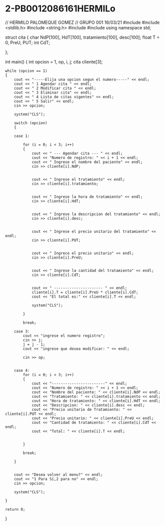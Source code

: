 # 2-PB0012086161HERMILo
// HERMILO PALOMEQUE GOMEZ // GRUPO 001 16/03/21 
#include <iostream>
#include <stdlib.h>
#include <string.h>
#include <string>
#include <fstream>
using namespace std;

struct cita
{
    char NdP[100], HdT[100], tratamiento[100], desc[100];
    float T = 0, PreU, PUT;
    int CdT;

};

int main()
{
    int opcion = 1, op, i, j;
    cita cliente[3];

    while (opcion == 1)
    {
        cout << "-----Elija una opcion segun el numero-----" << endl;
        cout << " 1 Agendar cita " << endl;
        cout << " 2 Modificar cita " << endl;
        cout << " 3 Eliminar cita" << endl;
        cout << " 4 Lista de citas vigentes" << endl;
        cout << " 5 Salir" << endl;
        cin >> opcion;

        system("CLS");

        switch (opcion)
        {

        case 1:

            for (i = 0; i < 3; i++)
            {
                cout << " --- Agendar cita --- " << endl;
                cout << "Numero de registro: " << i + 1 << endl;
                cout << " Ingrese el nombre del paciente" << endl;
                cin >> cliente[i].NdP;


                cout << " Ingrese el tratamiento" << endl;
                cin >> cliente[i].tratamiento;


                cout << " Ingrese la hora de tratamiento" << endl;
                cin >> cliente[i].HdT;


                cout << " Ingrese la descripcion del tratamiento" << endl;
                cin >> cliente[i].desc;


                cout << " Ingrese el precio unitario del tratamiento" << endl;
                cin >> cliente[i].PUT;


                cout << " Ingrece el precio unitario" << endl;
                cin >> cliente[i].PreU;


                cout << " Ingrese la cantidad del tratamiento" << endl;
                cin >> cliente[i].CdT;


                cout << " ---------------------- " << endl;
                cliente[i].T = cliente[i].PreU * cliente[i].CdT;
                cout << "El total es:" << cliente[i].T << endl;

                system("CLS");

            }

            break;

        case 3:
            cout << "ingrese el numero registro";
            cin >> j;
            j = j - 1;
            cout << "ingrese que desea modificar: " << endl;

            cin >> op;


        case 4:
            for (i = 0; i < 3; i++)
            {
                cout << "------------------------" << endl;
                cout << "Numero de registro: " << i + 1 << endl;
                cout << "Nombre del paciente: " << cliente[i].NdP << endl;
                cout << "Tratamiento: " << cliente[i].tratamiento << endl;
                cout << "Hora de tratamiento: " << cliente[i].HdT << endl;
                cout << "Descripcion: " << cliente[i].desc << endl;
                cout << "Precio unitario de Tratamiento: " << cliente[i].PUT << endl;
                cout << "Precio unitario: " << cliente[i].PreU << endl;
                cout << "Cantidad de tratamiento: " << cliente[i].CdT << endl;
                cout << "Total: " << cliente[i].T << endl;


            }

            break;

        }


        cout << "Desea volver al menu?" << endl;
        cout << "1 Para Sí,2 para no" << endl;
        cin >> opcion;

        system("CLS");

    }

    return 0;

}
